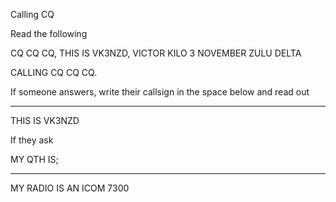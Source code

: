 Calling CQ

Read the following

CQ CQ CQ, THIS IS VK3NZD, VICTOR KILO 3 NOVEMBER ZULU DELTA

CALLING CQ CQ CQ.

If someone answers, write their callsign in the space below and read out

__________________________________

THIS IS VK3NZD

If they ask

MY QTH IS;

____________________________________

MY RADIO IS AN ICOM 7300
